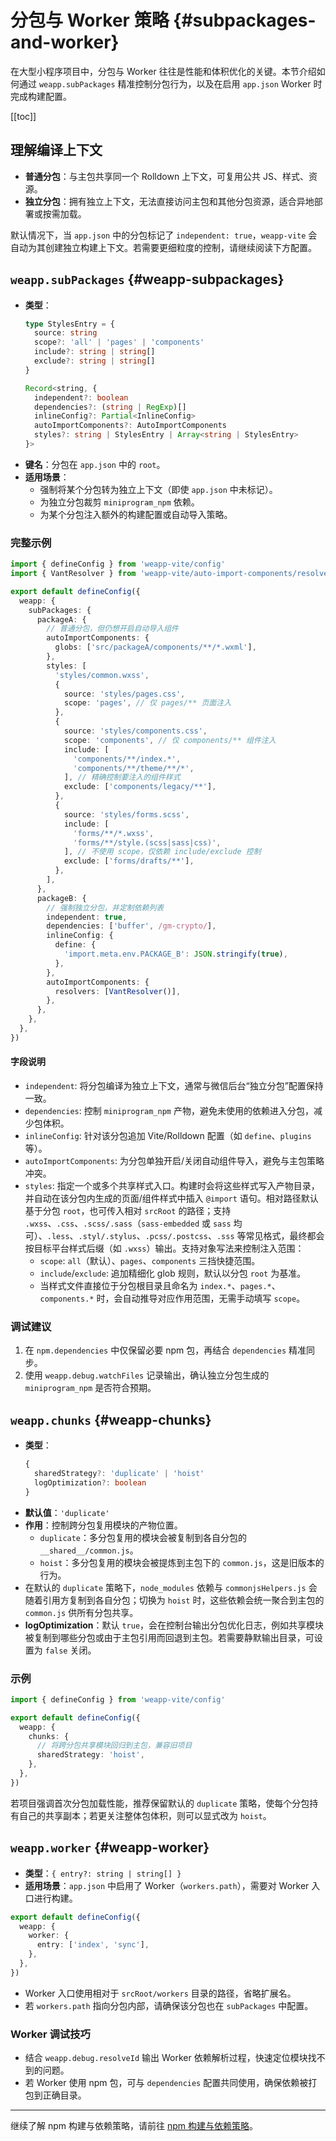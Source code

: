 # 分包与 Worker 策略 {#subpackages-and-worker}

在大型小程序项目中，分包与 Worker 往往是性能和体积优化的关键。本节介绍如何通过 `weapp.subPackages` 精准控制分包行为，以及在启用 `app.json` Worker 时完成构建配置。

[[toc]]

## 理解编译上下文

- **普通分包**：与主包共享同一个 Rolldown 上下文，可复用公共 JS、样式、资源。
- **独立分包**：拥有独立上下文，无法直接访问主包和其他分包资源，适合异地部署或按需加载。

默认情况下，当 `app.json` 中的分包标记了 `independent: true`，`weapp-vite` 会自动为其创建独立构建上下文。若需要更细粒度的控制，请继续阅读下方配置。

## `weapp.subPackages` {#weapp-subpackages}
- **类型**：
  ```ts
  type StylesEntry = {
    source: string
    scope?: 'all' | 'pages' | 'components'
    include?: string | string[]
    exclude?: string | string[]
  }

  Record<string, {
    independent?: boolean
    dependencies?: (string | RegExp)[]
    inlineConfig?: Partial<InlineConfig>
    autoImportComponents?: AutoImportComponents
    styles?: string | StylesEntry | Array<string | StylesEntry>
  }>
  ```
- **键名**：分包在 `app.json` 中的 `root`。
- **适用场景**：
  - 强制将某个分包转为独立上下文（即使 `app.json` 中未标记）。
  - 为独立分包裁剪 `miniprogram_npm` 依赖。
  - 为某个分包注入额外的构建配置或自动导入策略。

### 完整示例

```ts
import { defineConfig } from 'weapp-vite/config'
import { VantResolver } from 'weapp-vite/auto-import-components/resolvers'

export default defineConfig({
  weapp: {
    subPackages: {
      packageA: {
        // 普通分包，但仍想开启自动导入组件
        autoImportComponents: {
          globs: ['src/packageA/components/**/*.wxml'],
        },
        styles: [
          'styles/common.wxss',
          {
            source: 'styles/pages.css',
            scope: 'pages', // 仅 pages/** 页面注入
          },
          {
            source: 'styles/components.css',
            scope: 'components', // 仅 components/** 组件注入
            include: [
              'components/**/index.*',
              'components/**/theme/**/*',
            ], // 精确控制要注入的组件样式
            exclude: ['components/legacy/**'],
          },
          {
            source: 'styles/forms.scss',
            include: [
              'forms/**/*.wxss',
              'forms/**/style.(scss|sass|css)',
            ], // 不使用 scope，仅依赖 include/exclude 控制
            exclude: ['forms/drafts/**'],
          },
        ],
      },
      packageB: {
        // 强制独立分包，并定制依赖列表
        independent: true,
        dependencies: ['buffer', /gm-crypto/],
        inlineConfig: {
          define: {
            'import.meta.env.PACKAGE_B': JSON.stringify(true),
          },
        },
        autoImportComponents: {
          resolvers: [VantResolver()],
        },
      },
    },
  },
})
```

#### 字段说明

- `independent`: 将分包编译为独立上下文，通常与微信后台“独立分包”配置保持一致。
- `dependencies`: 控制 `miniprogram_npm` 产物，避免未使用的依赖进入分包，减少包体积。
- `inlineConfig`: 针对该分包追加 Vite/Rolldown 配置（如 `define`、`plugins` 等）。
- `autoImportComponents`: 为分包单独开启/关闭自动组件导入，避免与主包策略冲突。
- `styles`: 指定一个或多个共享样式入口。构建时会将这些样式写入产物目录，并自动在该分包内生成的页面/组件样式中插入 `@import` 语句。相对路径默认基于分包 `root`，也可传入相对 `srcRoot` 的路径；支持 `.wxss`、`.css`、`.scss/.sass`（`sass-embedded` 或 `sass` 均可）、`.less`、`.styl/.stylus`、`.pcss/.postcss`、`.sss` 等常见格式，最终都会按目标平台样式后缀（如 `.wxss`）输出。支持对象写法来控制注入范围：
  - `scope`: `all`（默认）、`pages`、`components` 三挡快捷范围。
  - `include`/`exclude`: 追加精细化 glob 规则，默认以分包 `root` 为基准。
  - 当样式文件直接位于分包根目录且命名为 `index.*`、`pages.*`、`components.*` 时，会自动推导对应作用范围，无需手动填写 `scope`。

### 调试建议

1. 在 `npm.dependencies` 中仅保留必要 npm 包，再结合 `dependencies` 精准同步。
2. 使用 `weapp.debug.watchFiles` 记录输出，确认独立分包生成的 `miniprogram_npm` 是否符合预期。

## `weapp.chunks` {#weapp-chunks}
- **类型**：
  ```ts
  {
    sharedStrategy?: 'duplicate' | 'hoist'
    logOptimization?: boolean
  }
  ```
- **默认值**：`'duplicate'`
- **作用**：控制跨分包复用模块的产物位置。
  - `duplicate`：多分包复用的模块会被复制到各自分包的 `__shared__/common.js`。
  - `hoist`：多分包复用的模块会被提炼到主包下的 `common.js`，这是旧版本的行为。
- 在默认的 `duplicate` 策略下，`node_modules` 依赖与 `commonjsHelpers.js` 会随着引用方复制到各自分包；切换为 `hoist` 时，这些依赖会统一聚合到主包的 `common.js` 供所有分包共享。
- **logOptimization**：默认 `true`，会在控制台输出分包优化日志，例如共享模块被复制到哪些分包或由于主包引用而回退到主包。若需要静默输出目录，可设置为 `false` 关闭。

### 示例

```ts
import { defineConfig } from 'weapp-vite/config'

export default defineConfig({
  weapp: {
    chunks: {
      // 将跨分包共享模块回归到主包，兼容旧项目
      sharedStrategy: 'hoist',
    },
  },
})
```

若项目强调首次分包加载性能，推荐保留默认的 `duplicate` 策略，使每个分包持有自己的共享副本；若更关注整体包体积，则可以显式改为 `hoist`。

## `weapp.worker` {#weapp-worker}
- **类型**：`{ entry?: string | string[] }`
- **适用场景**：`app.json` 中启用了 Worker（`workers.path`），需要对 Worker 入口进行构建。

```ts
export default defineConfig({
  weapp: {
    worker: {
      entry: ['index', 'sync'],
    },
  },
})
```

- Worker 入口使用相对于 `srcRoot/workers` 目录的路径，省略扩展名。
- 若 `workers.path` 指向分包内部，请确保该分包也在 `subPackages` 中配置。

### Worker 调试技巧

- 结合 `weapp.debug.resolveId` 输出 Worker 依赖解析过程，快速定位模块找不到的问题。
- 若 Worker 使用 npm 包，可与 `dependencies` 配置共同使用，确保依赖被打包到正确目录。

---

继续了解 npm 构建与依赖策略，请前往 [npm 构建与依赖策略](./npm-and-deps.md)。
